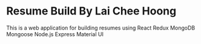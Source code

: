 # Resume Build By Lai Chee Hoong
This is a web application for building resumes using 
React
Redux
MongoDB
Mongoose
Node.js
Express
Material UI